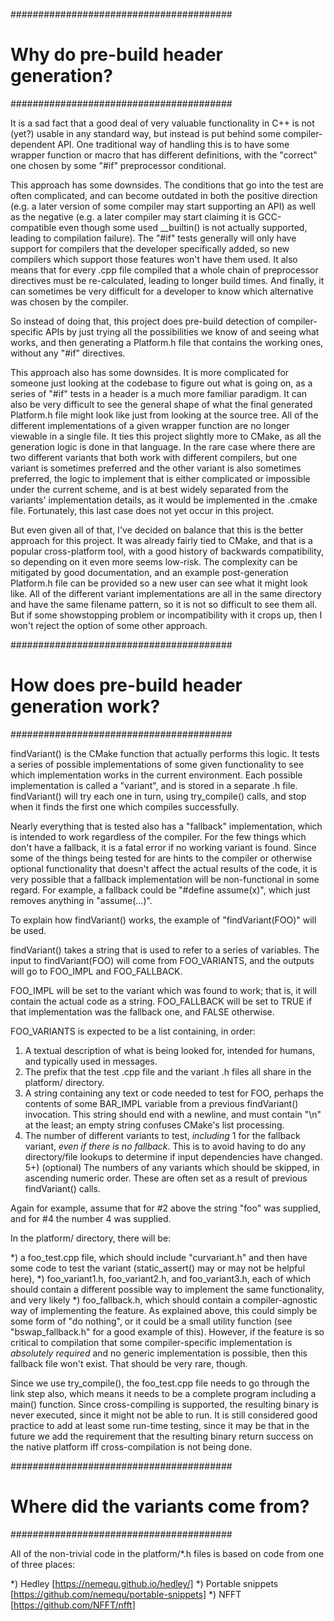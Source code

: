 ########################################
# Why do pre-build header generation?
########################################

It is a sad fact that a good deal of very valuable functionality in
C++ is not (yet?) usable in any standard way, but instead is put
behind some compiler-dependent API. One traditional way of handling
this is to have some wrapper function or macro that has different
definitions, with the "correct" one chosen by some "#if" preprocessor
conditional.

This approach has some downsides. The conditions that go into the test
are often complicated, and can become outdated in both the positive
direction (e.g. a later version of some compiler may start supporting
an API) as well as the negative (e.g. a later compiler may start
claiming it is GCC-compatible even though some used __builtin() is not
actually supported, leading to compilation failure). The "#if" tests
generally will only have support for compilers that the developer
specifically added, so new compilers which support those features
won't have them used. It also means that for every .cpp file compiled
that a whole chain of preprocessor directives must be re-calculated,
leading to longer build times. And finally, it can sometimes be very
difficult for a developer to know which alternative was chosen by the
compiler.

So instead of doing that, this project does pre-build detection of
compiler-specific APIs by just trying all the possibilities we know of
and seeing what works, and then generating a Platform.h file that
contains the working ones, without any "#if" directives.

This approach also has some downsides. It is more complicated for
someone just looking at the codebase to figure out what is going on,
as a series of "#if" tests in a header is a much more familiar
paradigm. It can also be very difficult to see the general shape of
what the final generated Platform.h file might look like just from
looking at the source tree. All of the different implementations of a
given wrapper function are no longer viewable in a single file. It
ties this project slightly more to CMake, as all the generation logic
is done in that language. In the rare case where there are two
different variants that both work with different compilers, but one
variant is sometimes preferred and the other variant is also sometimes
preferred, the logic to implement that is either complicated or
impossible under the current scheme, and is at best widely separated
from the variants' implementation details, as it would be implemented
in the .cmake file. Fortunately, this last case does not yet occur in
this project.

But even given all of that, I've decided on balance that this is the
better approach for this project. It was already fairly tied to CMake,
and that is a popular cross-platform tool, with a good history of
backwards compatibility, so depending on it even more seems
low-risk. The complexity can be mitigated by good documentation, and
an example post-generation Platform.h file can be provided so a new
user can see what it might look like. All of the different variant
implementations are all in the same directory and have the same
filename pattern, so it is not so difficult to see them all. But if
some showstopping problem or incompatibility with it crops up, then I
won't reject the option of some other approach.


########################################
# How does pre-build header generation work?
########################################

findVariant() is the CMake function that actually performs this
logic. It tests a series of possible implementations of some given
functionality to see which implementation works in the current
environment. Each possible implementation is called a "variant", and
is stored in a separate .h file. findVariant() will try each one in
turn, using try_compile() calls, and stop when it finds the first one
which compiles successfully.

Nearly everything that is tested also has a "fallback" implementation,
which is intended to work regardless of the compiler. For the few
things which don't have a fallback, it is a fatal error if no working
variant is found. Since some of the things being tested for are hints
to the compiler or otherwise optional functionality that doesn't
affect the actual results of the code, it is very possible that a
fallback implementation will be non-functional in some regard. For
example, a fallback could be "#define assume(x)", which just removes
anything in "assume(...)".


To explain how findVariant() works, the example of "findVariant(FOO)"
will be used.

findVariant() takes a string that is used to refer to a series of
variables. The input to findVariant(FOO) will come from FOO_VARIANTS,
and the outputs will go to FOO_IMPL and FOO_FALLBACK.

FOO_IMPL will be set to the variant which was found to work; that is,
it will contain the actual code as a string. FOO_FALLBACK will be set
to TRUE if that implementation was the fallback one, and FALSE
otherwise.

FOO_VARIANTS is expected to be a list containing, in order:

  1) A textual description of what is being looked for, intended for
     humans, and typically used in messages.
  2) The prefix that the test .cpp file and the variant .h files all
     share in the platform/ directory.
  3) A string containing any text or code needed to test for FOO,
     perhaps the contents of some BAR_IMPL variable from a previous
     findVariant() invocation. This string should end with a
     newline, and must contain "\n" at the least; an empty string
     confuses CMake's list processing.
  4) The number of different variants to test, *including* 1 for the
     fallback variant, *even if there is no fallback*. This is to
     avoid having to do any directory/file lookups to determine if
     input dependencies have changed.
  5+) (optional) The numbers of any variants which should be
      skipped, in ascending numeric order. These are often set as a
      result of previous findVariant() calls.

Again for example, assume that for #2 above the string "foo" was
supplied, and for #4 the number 4 was supplied.

In the platform/ directory, there will be:

  *) a foo_test.cpp file, which should include "curvariant.h" and
     then have some code to test the variant (static_assert() may or
     may not be helpful here),
  *) foo_variant1.h, foo_variant2.h, and foo_variant3.h, each of
     which should contain a different possible way to implement the
     same functionality, and very likely
  *) foo_fallback.h, which should contain a compiler-agnostic way of
     implementing the feature. As explained above, this could simply
     be some form of "do nothing", or it could be a small utility
     function (see "bswap_fallback.h" for a good example of
     this). However, if the feature is so critical to compilation
     that some compiler-specific implementation is _absolutely
     required_ and no generic implementation is possible, then this
     fallback file won't exist. That should be very rare, though.

Since we use try_compile(), the foo_test.cpp file needs to go through
the link step also, which means it needs to be a complete program
including a main() function. Since cross-compiling is supported, the
resulting binary is never executed, since it might not be able to
run. It is still considered good practice to add at least some
run-time testing, since it may be that in the future we add the
requirement that the resulting binary return success on the native
platform iff cross-compilation is not being done.


########################################
# Where did the variants come from?
########################################

All of the non-trivial code in the platform/*.h files is based on code
from one of three places:

  *) Hedley [https://nemequ.github.io/hedley/]
  *) Portable snippets [https://github.com/nemequ/portable-snippets]
  *) NFFT [https://github.com/NFFT/nfft]
